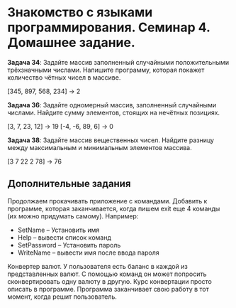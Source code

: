 # Знакомство с языками программирования. Семинар 4. Домашнее задание.

**Задача 34**: Задайте массив заполненный случайными положительными трёхзначными числами. Напишите программу, которая покажет количество чётных чисел в массиве.

[345, 897, 568, 234] -> 2

**Задача 36**: Задайте одномерный массив, заполненный случайными числами. Найдите сумму элементов, стоящих на нечётных позициях.

[3, 7, 23, 12] -> 19
[-4, -6, 89, 6] -> 0

**Задача 38**: Задайте массив вещественных чисел. Найдите разницу между максимальным и минимальным элементов массива.

[3 7 22 2 78] -> 76

## Дополнительные задания

Продолжаем прокачивать приложение с командами. Добавить к программе, которая заканчивается, когда пишем exit еще 4 команды (их можно придумать самому). Например: 
- SetName – Установить имя 
- Help – вывести список команд 
- SetPassword – Установить пароль 
- WriteName – вывести имя после ввода пароля


Конвертер валют. У пользователя есть баланс в каждой из представленных валют. С помощью команд он может попросить сконвертировать одну валюту в другую. Курс конвертации просто описать в программе. Программа заканчивает свою работу в тот момент, когда решит пользователь.


